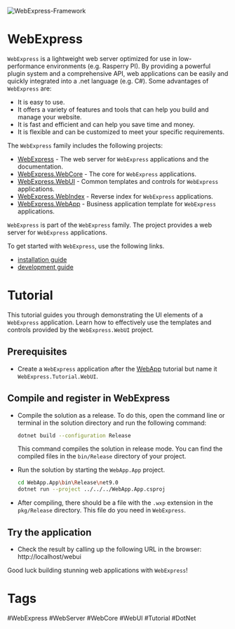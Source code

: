 ![WebExpress-Framework](https://raw.githubusercontent.com/webexpress-framework/.github/main/docs/assets/img/banner.png)

# WebExpress
`WebExpress` is a lightweight web server optimized for use in low-performance environments (e.g. Rasperry PI). By providing a powerful plugin system and a comprehensive API, web applications can be easily and quickly integrated into a .net language (e.g. C#). Some advantages of `WebExpress` are:

- It is easy to use.
- It offers a variety of features and tools that can help you build and manage your website.
- It is fast and efficient and can help you save time and money.
- It is flexible and can be customized to meet your specific requirements.

The `WebExpress` family includes the following projects:

- [WebExpress](https://github.com/webexpress-framework/WebExpress#readme) - The web server for `WebExpress` applications and the documentation.
- [WebExpress.WebCore](https://github.com/webexpress-framework/WebExpress.WebCore#readme) - The core for `WebExpress` applications.
- [WebExpress.WebUI](https://github.com/webexpress-framework/WebExpress.WebUI#readme) - Common templates and controls for `WebExpress` applications.
- [WebExpress.WebIndex](https://github.com/webexpress-framework/WebExpress.WebIndex#readme) - Reverse index for `WebExpress` applications.
- [WebExpress.WebApp](https://github.com/webexpress-framework/WebExpress.WebApp#readme) - Business application template for `WebExpress` applications.

`WebExpress` is part of the `WebExpress` family. The project provides a web server for `WebExpress` applications.

To get started with `WebExpress`, use the following links.

- [installation guide](https://github.com/webexpress-framework/WebExpress/blob/main/doc/installation_guide.md) 
- [development guide](https://github.com/webexpress-framework/WebExpress/blob/main/doc/development_guide.md)

# Tutorial
This tutorial guides you through demonstrating the UI elements of a `WebExpress` application. Learn how to effectively use the templates and controls provided by the `WebExpress.WebUI` project.

## Prerequisites
- Create a `WebExpress` application after the [WebApp](https://github.com/webexpress-framework/WebExpress.Tutorial.WebApp#readme) tutorial but name it `WebExpress.Tutorial.WebUI`.

## Compile and register in WebExpress
- Compile the solution as a release. To do this, open the command line or terminal in the solution directory and run the following command:
  ```bash
  dotnet build --configuration Release
  ```
  This command compiles the solution in release mode. You can find the compiled files in the `bin/Release` directory of your project.

- Run the solution by starting the `WebApp.App` project.
  ```bash
  cd WebApp.App\bin\Release\net9.0
  dotnet run --project ../../../WebApp.App.csproj
  ```

- After compiling, there should be a file with the `.wxp` extension in the `pkg/Release` directory. This file do you need in `WebExpress`.

## Try the application
- Check the result by calling up the following URL in the browser: http://localhost/webui

Good luck building stunning web applications with `WebExpress`!
    
# Tags
#WebExpress #WebServer #WebCore #WebUI #Tutorial #DotNet


